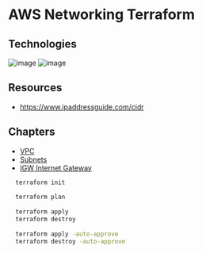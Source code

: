 # AWS Networking Terraform

## Technologies
![image](https://img.shields.io/badge/Terraform-7B42BC?style=for-the-badge&logo=terraform&logoColor=white)
![image](https://img.shields.io/badge/Amazon_AWS-FF9900?style=for-the-badge&logo=amazonaws&logoColor=white)

## Resources
- https://www.ipaddressguide.com/cidr

## Chapters
- [VPC](src/01_vpc/README.md)
- [Subnets](src/02_subnets/README.md)
- [IGW Internet Gateway](src/03_internet_gateway/README.md)

```bash
  terraform init
  
  terraform plan
  
  terraform apply
  terraform destroy
  
  terraform apply -auto-approve
  terraform destroy -auto-approve
```